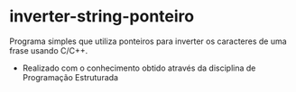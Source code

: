# inverter-string-ponteiro

Programa simples que utiliza ponteiros para inverter os caracteres de uma frase usando C/C++.

- Realizado com o conhecimento obtido através da disciplina de Programação Estruturada
